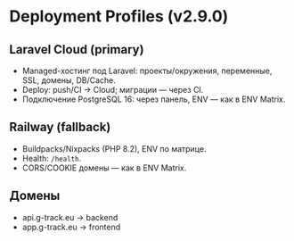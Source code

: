 # Deployment Profiles (v2.9.0)

## Laravel Cloud (primary)
- Managed-хостинг под Laravel: проекты/окружения, переменные, SSL, домены, DB/Cache.
- Deploy: push/CI → Cloud; миграции — через CI.
- Подключение PostgreSQL 16: через панель, ENV — как в ENV Matrix.

## Railway (fallback)
- Buildpacks/Nixpacks (PHP 8.2), ENV по матрице.
- Health: `/health`.
- CORS/COOKIE домены — как в ENV Matrix.

## Домены
- api.g-track.eu → backend
- app.g-track.eu → frontend
